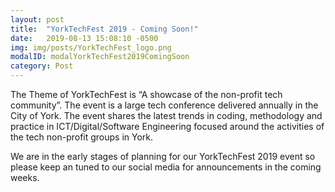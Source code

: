 ```yaml
---
layout: post
title:  "YorkTechFest 2019 - Coming Soon!"
date:   2019-08-13 15:08:10 -0500
img: img/posts/YorkTechFest_logo.png
modalID: modalYorkTechFest2019ComingSoon
category: Post
---
```


The Theme of YorkTechFest is “A showcase of the non-profit tech community”.   The event is a large tech conference delivered annually in the City of York.  The event shares the latest trends in coding, methodology and practice in ICT/Digital/Software Engineering focused around the activities of the tech non-profit groups in York.

We are in the early stages of planning for our YorkTechFest 2019 event so please keep an tuned to our social media for announcements in the coming weeks.

[yorktechfest2018-writeup]: http://www.york-professionals.co.uk/https://yorkmeansbusiness.co.uk/news/york-tech-fest/